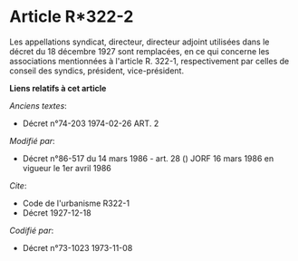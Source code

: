 # Article R*322-2

Les appellations syndicat, directeur, directeur adjoint utilisées dans le décret du 18 décembre 1927 sont remplacées, en ce
qui concerne les associations mentionnées à l'article R. 322-1, respectivement par celles de conseil des syndics, président,
vice-président.

**Liens relatifs à cet article**

_Anciens textes_:

  - Décret n°74-203 1974-02-26 ART. 2

_Modifié par_:

  - Décret n°86-517 du 14 mars 1986 - art. 28 () JORF 16 mars 1986 en vigueur le 1er avril 1986

_Cite_:

  - Code de l'urbanisme R322-1
  - Décret  1927-12-18

_Codifié par_:

  - Décret n°73-1023 1973-11-08
